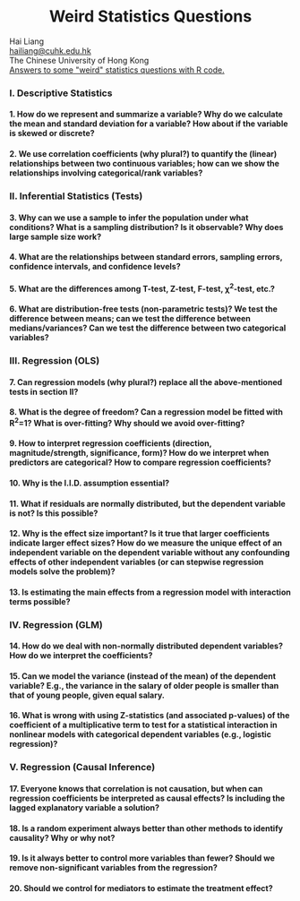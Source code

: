 # <div align="center">Weird Statistics Questions</div>

Hai Liang </br>
hailiang@cuhk.edu.hk </br>
The Chinese University of Hong Kong </br>
[Answers to some "weird" statistics questions with R code.](https://drhailiang.com/files/Weird-Statistics-Questions-V1.html)

### I.	Descriptive Statistics
#### 1. How do we represent and summarize a variable? Why do we calculate the mean and standard deviation for a variable? How about if the variable is skewed or discrete?
#### 2. We use correlation coefficients (why plural?) to quantify the (linear) relationships between two continuous variables; how can we show the relationships involving categorical/rank variables?
### II.	Inferential Statistics (Tests)
#### 3. Why can we use a sample to infer the population under what conditions? What is a sampling distribution? Is it observable? Why does large sample size work?
#### 4. What are the relationships between standard errors, sampling errors, confidence intervals, and confidence levels?
#### 5. What are the differences among T-test, Z-test, F-test, χ<sup>2</sup>-test, etc.?
#### 6. What are distribution-free tests (non-parametric tests)? We test the difference between means; can we test the difference between medians/variances? Can we test the difference between two categorical variables?
### III.	Regression (OLS)
#### 7. Can regression models (why plural?) replace all the above-mentioned tests in section II?
#### 8. What is the degree of freedom? Can a regression model be fitted with R<sup>2</sup>=1? What is over-fitting? Why should we avoid over-fitting?
#### 9. How to interpret regression coefficients (direction, magnitude/strength, significance, form)? How do we interpret when predictors are categorical? How to compare regression coefficients?
#### 10. Why is the I.I.D. assumption essential? 
#### 11.	What if residuals are normally distributed, but the dependent variable is not? Is this possible?
#### 12.	Why is the effect size important? Is it true that larger coefficients indicate larger effect sizes? How do we measure the unique effect of an independent variable on the dependent variable without any confounding effects of other independent variables (or can stepwise regression models solve the problem)?
#### 13.	Is estimating the main effects from a regression model with interaction terms possible? 
### IV.	Regression (GLM)
#### 14. How do we deal with non-normally distributed dependent variables? How do we interpret the coefficients?
#### 15. Can we model the variance (instead of the mean) of the dependent variable? E.g., the variance in the salary of older people is smaller than that of young people, given equal salary.
#### 16. What is wrong with using Z-statistics (and associated p-values) of the coefficient of a multiplicative term to test for a statistical interaction in nonlinear models with categorical dependent variables (e.g., logistic regression)?
### V.	Regression (Causal Inference)
#### 17. Everyone knows that correlation is not causation, but when can regression coefficients be interpreted as causal effects? Is including the lagged explanatory variable a solution?
#### 18. Is a random experiment always better than other methods to identify causality? Why or why not?
#### 19. Is it always better to control more variables than fewer? Should we remove non-significant variables from the regression?
#### 20.	Should we control for mediators to estimate the treatment effect?

